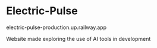 # Electric-Pulse
electric-pulse-production.up.railway.app

Website made exploring the use of AI tools in development
